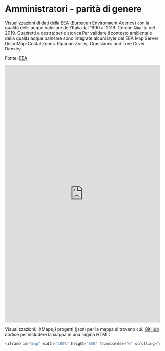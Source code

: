 # Amministratori - parità di genere

Visualizzazioni di dati della EEA (European Environment Agency) con la qualità delle acque balneare dell'Italia dal 1990 al 2019. Cerchi: Qualità nel 2019. Quadretti a destra: serie storica 
Per validare il contesto ambientale della qualità acque balneare sono integrate alcuni layer del EEA Map Server
DiscoMap: Costal Zones, Riparian Zones, Grasslands and Tree Cover Density.

Fonte: <a href="https://www.eea.europa.eu/themes/water/interactive/bathing/state-of-bathing-waters" target="_blank">EEA</a>  

<iframe id="map" width="100%" height="840" frameborder="0" scrolling="no" marginheight="0" marginwidth="0" src="https://gjrichter.github.io/ixmaps/ui/html/embed_sync_Leaflet.html?ui=embed&basemap=ll&align=right&legend=1&name=map3&sync=false&footer=true&project=https://github.com/gjrichter/viz/blob/master/Amministratori/ixmaps_project_ammcom_pointer_diff.json"></iframe>

Visualizzazioni: iXMaps, i progetti (json) per la mappa si trovano qui: <a href="https://github.com/gjrichter/viz/tree/master/Copernicus%20WMS" target="_blank">GitHub</a>
codice per includere la mappa in una pagina HTML:

```javascript
<iframe id="map" width="100%" height="850" frameborder="0" scrolling="no" marginheight="0" marginwidth="0" src="https://gjrichter.github.io/ixmaps/ui/dispatch.htm?ui=embed&basemap=ll&legend=1&project=project=https://github.com/gjrichter/viz/blob/master/Amministratori/ixmaps_project_ammcom_pointer_diff.json"></iframe>
```



